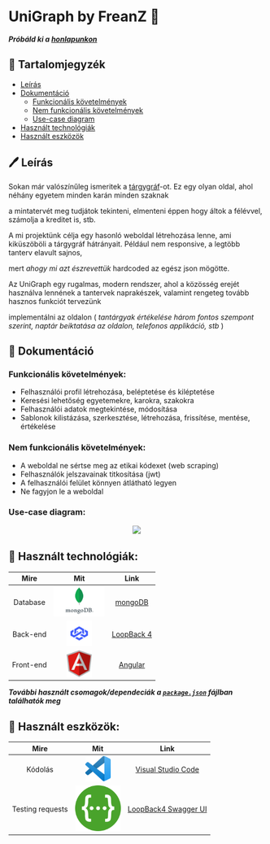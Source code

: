 # UniGraph by FreanZ 📖

**_Próbáld ki a [honlapunkon](https://frea.nz/)_**

## 📙 Tartalomjegyzék

- [Leírás](#%EF%B8%8F-le%C3%ADr%C3%A1s)
- [Dokumentáció](#-dokument%C3%A1ci%C3%B3)
  - [Funkcionális követelmények](#funkcion%C3%A1lis-k%C3%B6vetelm%C3%A9nyek)
  - [Nem funkcionális követelmények](#nem-funkcion%C3%A1lis-k%C3%B6vetelm%C3%A9nyek)
  - [Use-case diagram](#use-case-diagram)
- [Használt technológiák](#-haszn%C3%A1lt-technol%C3%B3gi%C3%A1k)
- [Használt eszközök](#-haszn%C3%A1lt-eszk%C3%B6z%C3%B6k)

## 🖊️ Leírás

Sokan már valószínűleg ismeritek a [tárgygráf](https://targygraf.hu/)-ot. Ez egy olyan oldal, ahol néhány egyetem minden karán minden szaknak

a mintatervét meg tudjátok tekinteni, elmenteni éppen hogy áltok a félévvel, számolja a kreditet is, stb.

A mi projektünk célja egy hasonló weboldal létrehozása lenne, ami kiküszöböli a tárgygráf hátrányait. Például nem responsive, a legtöbb tanterv elavult sajnos,

mert _ahogy mi azt észrevettük_ hardcoded az egész json mögötte.

Az UniGraph egy rugalmas, modern rendszer, ahol a közösség erejét használva lennének a tantervek naprakészek, valamint rengeteg tovább hasznos funkciót tervezünk

implementálni az oldalon ( _tantárgyak értékelése három fontos szempont szerint, naptár beiktatása az oldalon, telefonos applikáció, stb_ )

## 📄 Dokumentáció

### Funkcionális követelmények:

- Felhasználói profil létrehozása, beléptetése és kiléptetése
- Keresési lehetőség egyetemekre, karokra, szakokra
- Felhasználói adatok megtekintése, módosítása
- Sablonok kilistázása, szerkesztése, létrehozása, frissítése, mentése, értékelése

### Nem funkcionális követelmények:

- A weboldal ne sértse meg az etikai kódexet (web scraping)
- Felhasználók jelszavainak titkosítása (jwt)
- A felhasználói felület könnyen átlátható legyen
- Ne fagyjon le a weboldal

### Use-case diagram:

<p align="center">
  <img src="https://github.com/TheBugsTeam/cloudified/blob/main/Documentation/images/cloudified-use-case.png" width="700">
</p>

## 🔧 Használt technológiák:

|   Mire    |                                                                                Mit                                                                                 |                 Link                 |
| :-------: | :----------------------------------------------------------------------------------------------------------------------------------------------------------------: | :----------------------------------: |
| Database  | <a href="https://www.mongodb.com/"><img width=100px src="https://raw.githubusercontent.com/tothadam19/freanz/main/resources/mongodb.jpg"></a> | [mongoDB](https://www.mongodb.com/)  |
| Back-end  |  <a href="https://loopback.io/doc/en/lb4/"><img width=50px src="https://raw.githubusercontent.com/tothadam19/freanz/main/resources/loopback4.jpeg"></a>   | [LoopBack 4](https://nodejs.org/en/)|
| Front-end |    <a href="https://angular.io/"><img width=50px src="https://raw.githubusercontent.com/tothadam19/freanz/main/resources/angular.svg"></a>     |   [Angular](https://reactjs.org/)   |

**_További használt csomagok/dependeciák a [`package.json`](https://github.com/TheBugsTeam/cloudified/blob/main/package.json) fájlban találhatók meg_**

## 🔨 Használt eszközök:

|       Mire       |                                                                                           Mit                                                                                           |                         Link                         |
| :--------------: | :-------------------------------------------------------------------------------------------------------------------------------------------------------------------------------------: | :--------------------------------------------------: |
|     Kódolás      | <a href="https://code.visualstudio.com/"><img width=50px src="https://github.com/tothadam19/freanz/blob/main/resources/vsc.png"></a> | [Visual Studio Code](https://code.visualstudio.com/) |
| Testing requests |              <a href="https://www.postman.com/"><img width=90px src="https://github.com/tothadam19/freanz/blob/main/resources/Swagger_Logo.png"></a>               |         [LoopBack4 Swagger UI](https://loopback.io/doc/en/lb4/Preparing-the-API-for-consumption.html)|
